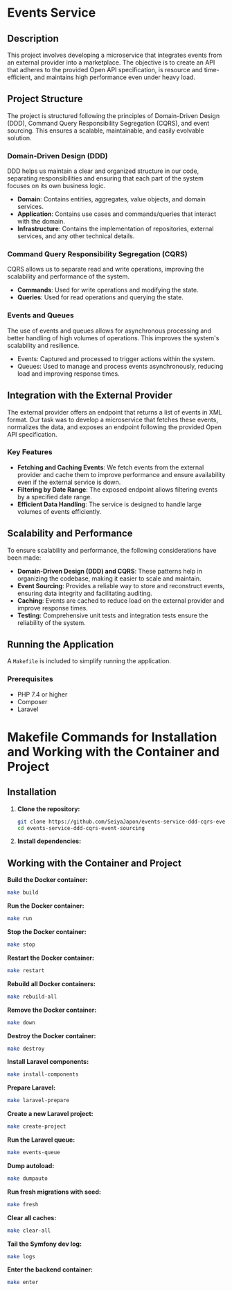 # Events Service

## Description

This project involves developing a microservice that integrates events from an external provider into a marketplace. The objective is to create an API that adheres to the provided Open API specification, is resource and time-efficient, and maintains high performance even under heavy load.

## Project Structure

The project is structured following the principles of Domain-Driven Design (DDD), Command Query Responsibility Segregation (CQRS), and event sourcing. This ensures a scalable, maintainable, and easily evolvable solution.

### Domain-Driven Design (DDD)

DDD helps us maintain a clear and organized structure in our code, separating responsibilities and ensuring that each part of the system focuses on its own business logic.

- **Domain**: Contains entities, aggregates, value objects, and domain services.
- **Application**: Contains use cases and commands/queries that interact with the domain.
- **Infrastructure**: Contains the implementation of repositories, external services, and any other technical details.

### Command Query Responsibility Segregation (CQRS)

CQRS allows us to separate read and write operations, improving the scalability and performance of the system.

- **Commands**: Used for write operations and modifying the state.
- **Queries**: Used for read operations and querying the state.

### Events and Queues
The use of events and queues allows for asynchronous processing and better handling of high volumes of operations. This improves the system's scalability and resilience.

- Events: Captured and processed to trigger actions within the system.
- Queues: Used to manage and process events asynchronously, reducing load and improving response times.

## Integration with the External Provider

The external provider offers an endpoint that returns a list of events in XML format. Our task was to develop a microservice that fetches these events, normalizes the data, and exposes an endpoint following the provided Open API specification.

### Key Features

- **Fetching and Caching Events**: We fetch events from the external provider and cache them to improve performance and ensure availability even if the external service is down.
- **Filtering by Date Range**: The exposed endpoint allows filtering events by a specified date range.
- **Efficient Data Handling**: The service is designed to handle large volumes of events efficiently.

## Scalability and Performance

To ensure scalability and performance, the following considerations have been made:

- **Domain-Driven Design (DDD) and CQRS**: These patterns help in organizing the codebase, making it easier to scale and maintain.
- **Event Sourcing**: Provides a reliable way to store and reconstruct events, ensuring data integrity and facilitating auditing.
- **Caching**: Events are cached to reduce load on the external provider and improve response times.
- **Testing**: Comprehensive unit tests and integration tests ensure the reliability of the system.

## Running the Application

A `Makefile` is included to simplify running the application.

### Prerequisites

- PHP 7.4 or higher
- Composer
- Laravel

# Makefile Commands for Installation and Working with the Container and Project

## Installation
1. **Clone the repository:**
   ```sh
   git clone https://github.com/SeiyaJapon/events-service-ddd-cqrs-event-sourcing.git
   cd events-service-ddd-cqrs-event-sourcing
    ```
2. **Install dependencies:**

## Working with the Container and Project

**Build the Docker container:** 
   ```sh
   make build
   ```
**Run the Docker container:** 
   ```sh
   make run
   ```
**Stop the Docker container:** 
   ```sh
   make stop
   ```
**Restart the Docker container:** 
   ```sh
   make restart
   ```
**Rebuild all Docker containers:** 
   ```sh
   make rebuild-all
   ```
**Remove the Docker container:** 
   ```sh
   make down
   ```
**Destroy the Docker container:** 
   ```sh
   make destroy
   ```
**Install Laravel components:** 
   ```sh
   make install-components
   ```
**Prepare Laravel:** 
   ```sh
   make laravel-prepare
   ```
**Create a new Laravel project:** 
   ```sh
   make create-project
   ```
**Run the Laravel queue:** 
   ```sh
   make events-queue
   ```
**Dump autoload:** 
   ```sh
   make dumpauto
   ```
**Run fresh migrations with seed:** 
   ```sh
   make fresh
   ```
**Clear all caches:** 
   ```sh
   make clear-all
   ```
**Tail the Symfony dev log:** 
   ```sh
   make logs
   ```
**Enter the backend container:**
   ```sh
   make enter
   ``` 